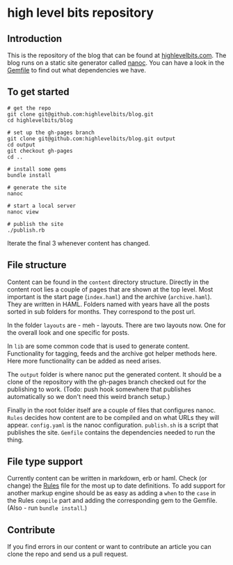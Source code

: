 high level bits repository
==========================

Introduction
------------

This is the repository of the blog that can be found at [highlevelbits.com](http://highlevelbits.com). The blog runs on a static site generator called [nanoc](http://nanoc.ws/). You can have a look in the [Gemfile](https://github.com/highlevelbits/blog/blob/master/Gemfile) to find out what dependencies we have.

To get started
--------------

    # get the repo
    git clone git@github.com:highlevelbits/blog.git
    cd highlevelbits/blog

    # set up the gh-pages branch
    git clone git@github.com:highlevelbits/blog.git output
    cd output
    git checkout gh-pages
    cd ..

    # install some gems
    bundle install

    # generate the site
    nanoc

    # start a local server
    nanoc view

    # publish the site
    ./publish.rb

Iterate the final 3 whenever content has changed.

File structure
--------------

Content can be found in the `content` directory structure. Directly in the content root lies a couple of pages that are shown at the top level. Most important is the start page (`index.haml`) and the archive (`archive.haml`). They are written in HAML. Folders named with years have all the posts sorted in sub folders for months. They correspond to the post url.

In the folder `layouts` are - meh - layouts. There are two layouts now. One for the overall look and one specific for posts.

In `lib` are some common code that is used to generate content. Functionality for tagging, feeds and the archive got helper methods here. Here more functionality can be added as need arises.

The `output` folder is where nanoc put the generated content. It should be a clone of the repository with the gh-pages branch checked out for the publishing to work. (Todo: push hook somewhere that publishes automatically so we don't need this weird branch setup.)

Finally in the root folder itself are a couple of files that configures nanoc. `Rules` decides how content are to be compiled and on what URLs they will appear. `config.yaml` is the nanoc configuration. `publish.sh` is a script that publishes the site. `Gemfile` contains the dependencies needed to run the thing.

File type support
-----------------

Currently content can be written in markdown, erb or haml. Check (or change) the [Rules](https://github.com/highlevelbits/blog/blob/master/Rules) file for the most up to date definitions. To add support for another markup engine should be as easy as adding a `when` to the `case` in the Rules `compile` part and adding the corresponding gem to the Gemfile. (Also - run `bundle install`.)

Contribute
----------

If you find errors in our content or want to contribute an article you can clone the repo and send us a pull request.
